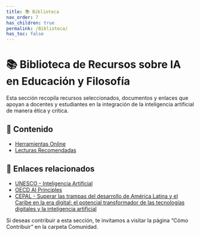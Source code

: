 ```yaml
---
title: 📚 Biblioteca
nav_order: 7
has_children: true
permalink: /Biblioteca/
has_toc: false
---
```


# 📚 Biblioteca de Recursos sobre IA en Educación y Filosofía

Esta sección recopila recursos seleccionados, documentos y enlaces que apoyan a docentes y estudiantes en la integración de la inteligencia artificial de manera ética y crítica.

## 📂 Contenido

- [Herramientas Online](./Herramientas-Online.md)
- [Lecturas Recomendadas](./Lecturas-Recomendadas.md)

## 🔗 Enlaces relacionados

- [UNESCO - Inteligencia Artificial](https://es.unesco.org/themes/ict-education/artificial-intelligence)
- [OECD AI Principles](https://www.oecd.org/going-digital/ai/principles/)
- [CEPAL - Superar las trampas del desarrollo de América Latina y el Caribe en la era digital: el potencial transformador de las tecnologías digitales y la inteligencia artificial](https://hdl.handle.net/11362/80841)

Si deseas contribuir a esta sección, te invitamos a visitar la página “Cómo Contribuir” en la carpeta Comunidad.
